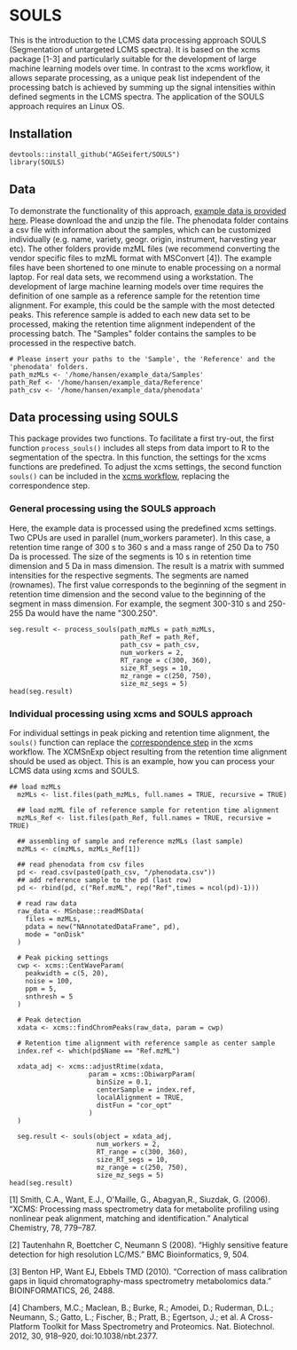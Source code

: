 # SOULS
This is the introduction to the LCMS data processing approach SOULS (Segmentation of untargeted LCMS spectra). It is based on the xcms package [1-3] and particularly suitable for the development of large machine learning models over time. In contrast to the xcms workflow, it allows separate processing, as a unique peak list independent of the processing batch is achieved by summing up the signal intensities within defined segments in the LCMS spectra. The application of the SOULS approach requires an Linux OS.

## Installation
```{r setup}
devtools::install_github("AGSeifert/SOULS")
library(SOULS)
```

## Data
To demonstrate the functionality of this approach, [example data is provided here](https://www.fdr.uni-hamburg.de/record/13535).
Please download the and unzip the file. The phenodata folder contains a csv file with information about the samples, which can be customized individually (e.g. name, variety, geogr. origin, instrument, harvesting year etc). The other folders provide mzML files (we recommend converting the vendor specific files to mzML format with MSConvert [4]). The example files have been shortened to one minute to enable processing on a normal laptop. For real data sets, we recommend using a workstation. The development of large machine learning models over time requires the definition of one sample as a reference sample for the retention time alignment. For example, this could be the sample with the most detected peaks. This reference sample is added to each new data set to be processed, making the retention time alignment independent of the processing batch. The "Samples" folder contains the samples to be processed in the respective batch.

```{r}
# Please insert your paths to the 'Sample', the 'Reference' and the 'phenodata' folders.
path_mzMLs <- '/home/hansen/example_data/Samples'
path_Ref <- '/home/hansen/example_data/Reference'
path_csv <- '/home/hansen/example_data/phenodata'

```

## Data processing using SOULS
This package provides two functions. To facilitate a first try-out, the first function `process_souls()` includes all steps from data import to R to the segmentation of the spectra. In this function, the settings for the xcms functions are predefined. To adjust the xcms settings, the second function `souls()` can be included in the [xcms workflow](https://bioconductor.org/packages/release/bioc/vignettes/xcms/inst/doc/xcms.html), replacing the correspondence step. 

### General processing using the SOULS approach
Here, the example data is processed using the predefined xcms settings. Two CPUs are used in parallel (num_workers parameter). In this case, a retention time range of 300 s to 360 s and a mass range of 250 Da to 750 Da is processed. The size of the segments is 10 s in retention time dimension and 5 Da in mass dimension. The result is a matrix with summed intensities for the respective segments. The segments are named (rownames). The first value corresponds to the beginning of the segment in retention time dimension and the second value to the beginning of the segment in mass dimension. For example, the segment 300-310 s and 250-255 Da would have the name "300.250". 

```{r , warning=FALSE}
seg.result <- process_souls(path_mzMLs = path_mzMLs, 
                            path_Ref = path_Ref, 
                            path_csv = path_csv,
                            num_workers = 2,
                            RT_range = c(300, 360),
                            size_RT_segs = 10,
                            mz_range = c(250, 750),
                            size_mz_segs = 5)
head(seg.result)
```

### Individual processing using xcms and SOULS approach
For individual settings in peak picking and retention time alignment, the `souls()` function can replace the [correspondence step](https://bioconductor.org/packages/release/bioc/vignettes/xcms/inst/doc/xcms.html#25_Correspondence) in the xcms workflow. The XCMSnExp object resulting from the retention time alignment should be used as object. This is an example, how you can process your LCMS data using xcms and SOULS.

```{r , warning=FALSE}
## load mzMLs
  mzMLs <- list.files(path_mzMLs, full.names = TRUE, recursive = TRUE)

  ## load mzML file of reference sample for retention time alignment
  mzMLs_Ref <- list.files(path_Ref, full.names = TRUE, recursive = TRUE)

  ## assembling of sample and reference mzMLs (last sample)
  mzMLs <- c(mzMLs, mzMLs_Ref[1])

  ## read phenodata from csv files
  pd <- read.csv(paste0(path_csv, "/phenodata.csv"))
  ## add reference sample to the pd (last row)
  pd <- rbind(pd, c("Ref.mzML", rep("Ref",times = ncol(pd)-1)))

  # read raw data
  raw_data <- MSnbase::readMSData(
    files = mzMLs,
    pdata = new("NAnnotatedDataFrame", pd),
    mode = "onDisk"
  )

  # Peak picking settings
  cwp <- xcms::CentWaveParam(
    peakwidth = c(5, 20),
    noise = 100,
    ppm = 5,
    snthresh = 5
  )

  # Peak detection
  xdata <- xcms::findChromPeaks(raw_data, param = cwp)

  # Retention time alignment with reference sample as center sample
  index.ref <- which(pd$Name == "Ref.mzML")

  xdata_adj <- xcms::adjustRtime(xdata,
                    param = xcms::ObiwarpParam(
                      binSize = 0.1,
                      centerSample = index.ref,
                      localAlignment = TRUE,
                      distFun = "cor_opt"
                    )
  )
  
  seg.result <- souls(object = xdata_adj,
                      num_workers = 2,
                      RT_range = c(300, 360),
                      size_RT_segs = 10,
                      mz_range = c(250, 750),
                      size_mz_segs = 5)
head(seg.result)
```

[1] Smith, C.A., Want, E.J., O'Maille, G., Abagyan,R., Siuzdak, G. (2006). “XCMS: Processing mass spectrometry data for metabolite profiling using nonlinear peak alignment, matching and identification.” Analytical Chemistry, 78, 779–787.

[2] Tautenhahn R, Boettcher C, Neumann S (2008). “Highly sensitive feature detection for high resolution LC/MS.” BMC Bioinformatics, 9, 504.

[3] Benton HP, Want EJ, Ebbels TMD (2010). “Correction of mass calibration gaps in liquid chromatography-mass spectrometry metabolomics data.” BIOINFORMATICS, 26, 2488.

[4] Chambers, M.C.; Maclean, B.; Burke, R.; Amodei, D.; Ruderman, D.L.; Neumann, S.; Gatto, L.; Fischer, B.; Pratt, B.; Egertson, J.; et al. A Cross-Platform Toolkit for Mass Spectrometry and Proteomics. Nat. Biotechnol. 2012, 30, 918–920, doi:10.1038/nbt.2377.
